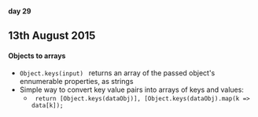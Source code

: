 #### day 29
## 13th August 2015

#### Objects to arrays
* `Object.keys(input) ` returns an array of the passed object's ennumerable properties, as strings
* Simple way to convert key value pairs into arrays of keys and values:
  * ` return [Object.keys(dataObj)], [Object.keys(dataObj).map(k => data[k]);`
